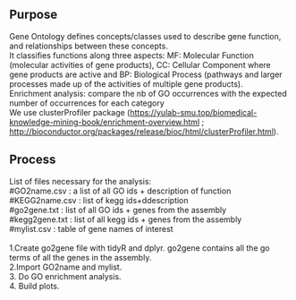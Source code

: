 ## Purpose
Gene Ontology defines concepts/classes used to describe gene function, and relationships between these concepts. 
\
It classifies functions along three aspects: MF: Molecular Function (molecular activities of gene products), CC: Cellular Component where gene products are active and  BP: Biological Process (pathways and larger processes made up of the activities of multiple gene products). 
\
Enrichment analysis: compare the nb of GO occurrences with the expected number of occurrences for each category
\
We use clusterProfiler package (https://yulab-smu.top/biomedical-knowledge-mining-book/enrichment-overview.html ; http://bioconductor.org/packages/release/bioc/html/clusterProfiler.html).

## Process
List of files necessary for the analysis:
\
#GO2name.csv : a list of all GO ids + description of function
\
#KEGG2name.csv : list of kegg ids+ddescription
\
#go2gene.txt : list of all GO ids + genes from the assembly
\
#kegg2gene.txt : list of all kegg ids + genes from the assembly
\
#mylist.csv : table of gene names of interest
\
\
1.Create go2gene file with tidyR and dplyr. go2gene contains all the go terms of all the genes in the assembly.
\
2.Import GO2name and mylist.
\
3. Do GO enrichment analysis.
\
4. Build plots.
